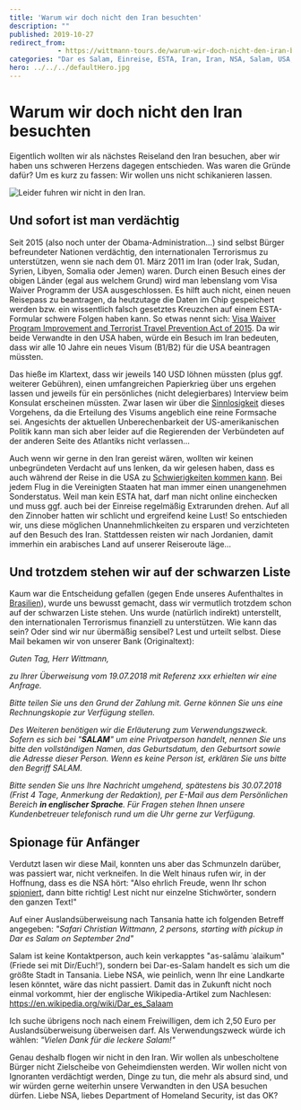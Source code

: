 ```yaml
---
title: 'Warum wir doch nicht den Iran besuchten'
description: ""
published: 2019-10-27
redirect_from: 
            - https://wittmann-tours.de/warum-wir-doch-nicht-den-iran-besuchten/
categories: "Dar es Salam, Einreise, ESTA, Iran, Iran, NSA, Salam, USA, Visum"
hero: ../../../defaultHero.jpg
---
```

# Warum wir doch nicht den Iran besuchten

Eigentlich wollten wir als nächstes Reiseland den Iran besuchen, aber wir haben uns schweren Herzens dagegen entschieden. Was waren die Gründe dafür? Um es kurz zu fassen: Wir wollen uns nicht schikanieren lassen.

![Leider fuhren wir nicht in den Iran.](http://wittmann-tours.de/wp-content/uploads/2019/09/Iran-1024x582.jpg)

<!--more-->

## Und sofort ist man verdächtig

Seit 2015 (also noch unter der Obama-Administration…) sind selbst Bürger befreundeter Nationen verdächtig, den internationalen Terrorismus zu unterstützen, wenn sie nach dem 01. März 2011 im Iran (oder Irak, Sudan, Syrien, Libyen, Somalia oder Jemen) waren. Durch einen Besuch eines der obigen Länder (egal aus welchem Grund) wird man lebenslang vom Visa Waiver Programm der USA ausgeschlossen. Es hilft auch nicht, einen neuen Reisepass zu beantragen, da heutzutage die Daten im Chip gespeichert werden bzw. ein wissentlich falsch gesetztes Kreuzchen auf einem ESTA-Formular schwere Folgen haben kann. So etwas nennt sich: [Visa Waiver Program Improvement and Terrorist Travel Prevention Act of 2015](https://de.usembassy.gov/de/visa/programm-fur-visumfreies-reisen/anderungen-fur-visumfreies-reisen/). Da wir beide Verwandte in den USA haben, würde ein Besuch im Iran bedeuten, dass wir alle 10 Jahre ein neues Visum (B1/B2) für die USA beantragen müssten.

Das hieße im Klartext, dass wir jeweils 140 USD löhnen müssten (plus ggf. weiterer Gebühren), einen umfangreichen Papierkrieg über uns ergehen lassen und jeweils für ein persönliches (nicht delegierbares) Interview beim Konsulat erscheinen müssten. Zwar lasen wir über die [Sinnlosigkeit](https://www.travelita.ch/iran-visum-usa-einreise/) dieses Vorgehens, da die Erteilung des Visums angeblich eine reine Formsache sei. Angesichts der aktuellen Unberechenbarkeit der US-amerikanischen Politik kann man sich aber leider auf die Regierenden der Verbündeten auf der anderen Seite des Atlantiks nicht verlassen…

Auch wenn wir gerne in den Iran gereist wären, wollten wir keinen unbegründeten Verdacht auf uns lenken, da wir gelesen haben, dass es auch während der Reise in die USA zu [Schwierigkeiten kommen kann](https://www.travelita.ch/iran-visum-usa-einreise/). Bei jedem Flug in die Vereinigten Staaten hat man immer einen unangenehmen Sonderstatus. Weil man kein ESTA hat, darf man nicht online einchecken und muss ggf. auch bei der Einreise regelmäßig Extrarunden drehen. Auf all den Zinnober hatten wir schlicht und ergreifend keine Lust! So entschieden wir, uns diese möglichen Unannehmlichkeiten zu ersparen und verzichteten auf den Besuch des Iran. Stattdessen reisten wir nach Jordanien, damit immerhin ein arabisches Land auf unserer Reiseroute läge…

## Und trotzdem stehen wir auf der schwarzen Liste

Kaum war die Entscheidung gefallen (gegen Ende unseres Aufenthaltes in [Brasilien](http://wittmann-tours.de/category/amerika/suedamerika/brasilien/)), wurde uns bewusst gemacht, dass wir vermutlich trotzdem schon auf der schwarzen Liste stehen. Uns wurde (natürlich indirekt) unterstellt, den internationalen Terrorismus finanziell zu unterstützen. Wie kann das sein? Oder sind wir nur übermäßig sensibel? Lest und urteilt selbst. Diese Mail bekamen wir von unserer Bank (Originaltext):

_Guten Tag, Herr Wittmann,_

_zu Ihrer Überweisung vom 19.07.2018 mit Referenz xxx erhielten wir eine Anfrage._

_Bitte teilen Sie uns den Grund der Zahlung mit. Gerne können Sie uns eine Rechnungskopie zur Verfügung stellen._

_Des Weiteren benötigen wir die Erläuterung zum Verwendungszweck. Sofern es sich bei "**SALAM**" um eine Privatperson handelt, nennen Sie uns bitte den vollständigen Namen, das Geburtsdatum, den Geburtsort sowie die Adresse dieser Person. Wenn es keine Person ist, erklären Sie uns bitte den Begriff SALAM._

_Bitte senden Sie uns Ihre Nachricht umgehend, spätestens bis 30.07.2018 (Frist 4 Tage, Anmerkung der Redaktion), per E-Mail aus dem Persönlichen Bereich **in englischer Sprache**. Für Fragen stehen Ihnen unsere Kundenbetreuer telefonisch rund um die Uhr gerne zur Verfügung._

## Spionage für Anfänger

Verdutzt lasen wir diese Mail, konnten uns aber das Schmunzeln darüber, was passiert war, nicht verkneifen. In die Welt hinaus rufen wir, in der Hoffnung, dass es die NSA hört: "Also ehrlich Freude, wenn Ihr schon [spioniert](https://www.heise.de/newsticker/meldung/NSA-ueberwacht-internationalen-Zahlungsverkehr-1956710.html), dann bitte richtig! Lest nicht nur einzelne Stichwörter, sondern den ganzen Text!"

Auf einer Auslandsüberweisung nach Tansania hatte ich folgenden Betreff angegeben: _"Safari Christian Wittmann, 2 persons, starting with pickup in Dar es Salam on September 2nd"_

Salam ist keine Kontaktperson, auch kein verkapptes "as-salāmu ʿalaikum" (Friede sei mit Dir/Euch!‘), sondern bei Dar-es-Salam handelt es sich um die größte Stadt in Tansania. Liebe NSA, wie peinlich, wenn Ihr eine Landkarte lesen könntet, wäre das nicht passiert. Damit das in Zukunft nicht noch einmal vorkommt, hier der englische Wikipedia-Artikel zum Nachlesen: <https://en.wikipedia.org/wiki/Dar_es_Salaam>

Ich suche übrigens noch nach einem Freiwilligen, dem ich 2,50 Euro per Auslandsüberweisung überweisen darf. Als Verwendungszweck würde ich wählen: _"Vielen Dank für die leckere Salam!"_

Genau deshalb flogen wir nicht in den Iran. Wir wollen als unbescholtene Bürger nicht Zielscheibe von Geheimdiensten werden. Wir wollen nicht von Ignoranten verdächtigt werden, Dinge zu tun, die mehr als absurd sind, und wir würden gerne weiterhin unsere Verwandten in den USA besuchen dürfen. Liebe NSA, liebes Department of Homeland Security, ist das OK?
